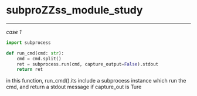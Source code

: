 # subproZZss_module_study
------------------------------------------------------------------------------
*case 1*
```python
import subprocess

def run_cmd(cmd: str):
    cmd = cmd.split()
    ret = subprocess.run(cmd, capture_output=False).stdout
    return ret
```
in this function, run_cmd().its include a subprocess instance which run the cmd, and return a stdout message if capture_out is Ture


